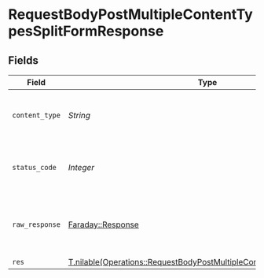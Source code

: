 # RequestBodyPostMultipleContentTypesSplitFormResponse


## Fields

| Field                                                                                                                                                | Type                                                                                                                                                 | Required                                                                                                                                             | Description                                                                                                                                          |
| ---------------------------------------------------------------------------------------------------------------------------------------------------- | ---------------------------------------------------------------------------------------------------------------------------------------------------- | ---------------------------------------------------------------------------------------------------------------------------------------------------- | ---------------------------------------------------------------------------------------------------------------------------------------------------- |
| `content_type`                                                                                                                                       | *String*                                                                                                                                             | :heavy_check_mark:                                                                                                                                   | HTTP response content type for this operation                                                                                                        |
| `status_code`                                                                                                                                        | *Integer*                                                                                                                                            | :heavy_check_mark:                                                                                                                                   | HTTP response status code for this operation                                                                                                         |
| `raw_response`                                                                                                                                       | [Faraday::Response](https://www.rubydoc.info/gems/faraday/Faraday/Response)                                                                          | :heavy_check_mark:                                                                                                                                   | Raw HTTP response; suitable for custom response parsing                                                                                              |
| `res`                                                                                                                                                | [T.nilable(Operations::RequestBodyPostMultipleContentTypesSplitFormRes)](../../models/operations/requestbodypostmultiplecontenttypessplitformres.md) | :heavy_minus_sign:                                                                                                                                   | OK                                                                                                                                                   |